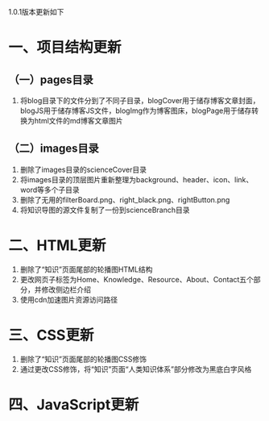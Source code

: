 1.0.1版本更新如下

# 一、项目结构更新

## （一）pages目录

1. 将blog目录下的文件分到了不同子目录，blogCover用于储存博客文章封面，blogJS用于储存博客JS文件，blogImg作为博客图床，blogPage用于储存转换为html文件的md博客文章图片

## （二）images目录

1. 删除了images目录的scienceCover目录
2. 将images目录的顶层图片重新整理为background、header、icon、link、word等多个子目录
3. 删除了无用的filterBoard.png、right_black.png、rightButton.png
4. 将知识导图的源文件复制了一份到scienceBranch目录

# 二、HTML更新

1. 删除了“知识”页面尾部的轮播图HTML结构
2. 更改网页子标签为Home、Knowledge、Resource、About、Contact五个部分，并修改侧边栏介绍
3. 使用cdn加速图片资源访问路径

# 三、CSS更新

1. 删除了“知识”页面尾部的轮播图CSS修饰
2. 通过更改CSS修饰，将“知识”页面“人类知识体系”部分修改为黑底白字风格

# 四、JavaScript更新